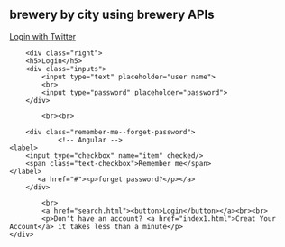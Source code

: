 <!DOCTYPE html>
<html lang="en" >
<head>
  <meta charset="UTF-8">
  <title>Login Page in HTML with CSS Code Example</title>
  <link href="https://fonts.googleapis.com/css?family=Open+Sans" rel="stylesheet">


<link href="https://maxcdn.bootstrapcdn.com/font-awesome/4.7.0/css/font-awesome.min.css" rel="stylesheet" integrity="sha384-wvfXpqpZZVQGK6TAh5PVlGOfQNHSoD2xbE+QkPxCAFlNEevoEH3Sl0sibVcOQVnN" crossorigin="anonymous"><link rel="stylesheet" href="./style.css">

</head>
<body>
<!-- partial:index.partial.html -->
<div class="box-form">
	<div class="left">
		<div class="overlay">
		<h2>brewery by city using brewery APIs</h2>
		<span>
			<a href="#"><i class="fa fa-facebook" aria-hidden="true"></i></a>
			<a href="#"><i class="fa fa-twitter" aria-hidden="true"></i> Login with Twitter</a>
		</span>
		</div>
	</div>
	
	
		<div class="right">
		<h5>Login</h5>
		<div class="inputs">
			<input type="text" placeholder="user name">
			<br>
			<input type="password" placeholder="password">
		</div>
			
			<br><br>
			
		<div class="remember-me--forget-password">
				<!-- Angular -->
	<label>
		<input type="checkbox" name="item" checked/>
		<span class="text-checkbox">Remember me</span>
	</label>
	       <a href="#"><p>forget password?</p></a>
		</div>
			
			<br>
			<a href="search.html"><button>Login</button></a><br><br>
			<p>Don't have an account? <a href="index1.html">Creat Your Account</a> it takes less than a minute</p>	
	</div>
	
</div>
<!-- partial --> 
  
</body>
</html> 
